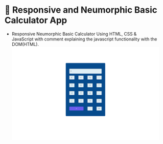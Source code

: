 # 💪 Responsive and Neumorphic Basic Calculator App
- Responsive Neumorphic Basic Calculator Using HTML, CSS & JavaScript with comment explaining the javascript functionality with the DOM(HTML).
![Preview img](./Preview.png)